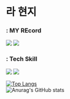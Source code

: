 # 라 현지

<p align="center">
  
### : MY REcord 
<a href="https://velog.io/@rachaz"><img src="https://img.shields.io/badge/velog-20C997?style=flat&logo=velog&logoColor=white"/></a>
<a href="http://www.instagram.com/wasitright/?next=%2F"><img src="https://img.shields.io/badge/instagram-E4405F?style=flat-square&logo=instagram&logoColor=white"/></a> 


### : Tech Skill
<p><img src="https://img.shields.io/badge/Java-007396?style=flat&logo=Java&logoColor=white"/>
<img src="https://img.shields.io/badge/spring-6DB33F?style=flat&logo=Spring&logoColor=white"/></p>

<p>

[![Top Langs](https://github-readme-stats-sigma-five.vercel.app/api/top-langs/?username=raxchaz&layout=compact&theme=vue)](https://github.com/anuraghazra/github-readme-stats)
<br>
![Anurag's GitHub stats](https://github-readme-stats-sigma-five.vercel.app/api?username=raxchaz&show_icons=true&theme=vue)

   

</p>


